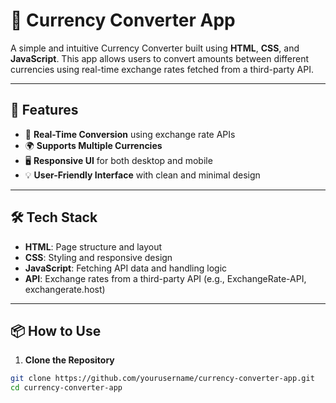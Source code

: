# 💱 Currency Converter App

A simple and intuitive Currency Converter built using **HTML**, **CSS**, and **JavaScript**. This app allows users to convert amounts between different currencies using real-time exchange rates fetched from a third-party API.

---

## 🌟 Features

- 🔄 **Real-Time Conversion** using exchange rate APIs
- 🌍 **Supports Multiple Currencies**
- 🖥️ **Responsive UI** for both desktop and mobile
- 💡 **User-Friendly Interface** with clean and minimal design

---

## 🛠️ Tech Stack

- **HTML**: Page structure and layout
- **CSS**: Styling and responsive design
- **JavaScript**: Fetching API data and handling logic
- **API**: Exchange rates from a third-party API (e.g., ExchangeRate-API, exchangerate.host)

---

## 📦 How to Use

1. **Clone the Repository**

```bash
git clone https://github.com/yourusername/currency-converter-app.git
cd currency-converter-app
